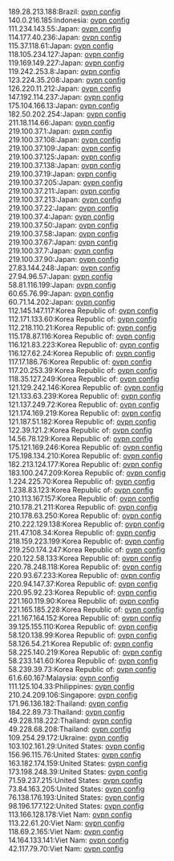 189.28.213.188:Brazil: [ovpn config](vpn/189_28_213_188.ovpn)  
140.0.216.185:Indonesia: [ovpn config](vpn/140_0_216_185.ovpn)  
111.234.143.55:Japan: [ovpn config](vpn/111_234_143_55.ovpn)  
114.177.40.236:Japan: [ovpn config](vpn/114_177_40_236.ovpn)  
115.37.118.61:Japan: [ovpn config](vpn/115_37_118_61.ovpn)  
118.105.234.127:Japan: [ovpn config](vpn/118_105_234_127.ovpn)  
119.169.149.227:Japan: [ovpn config](vpn/119_169_149_227.ovpn)  
119.242.253.8:Japan: [ovpn config](vpn/119_242_253_8.ovpn)  
123.224.35.208:Japan: [ovpn config](vpn/123_224_35_208.ovpn)  
126.220.11.212:Japan: [ovpn config](vpn/126_220_11_212.ovpn)  
147.192.114.237:Japan: [ovpn config](vpn/147_192_114_237.ovpn)  
175.104.166.13:Japan: [ovpn config](vpn/175_104_166_13.ovpn)  
182.50.202.254:Japan: [ovpn config](vpn/182_50_202_254.ovpn)  
211.18.114.66:Japan: [ovpn config](vpn/211_18_114_66.ovpn)  
219.100.37.1:Japan: [ovpn config](vpn/219_100_37_1.ovpn)  
219.100.37.108:Japan: [ovpn config](vpn/219_100_37_108.ovpn)  
219.100.37.109:Japan: [ovpn config](vpn/219_100_37_109.ovpn)  
219.100.37.125:Japan: [ovpn config](vpn/219_100_37_125.ovpn)  
219.100.37.138:Japan: [ovpn config](vpn/219_100_37_138.ovpn)  
219.100.37.19:Japan: [ovpn config](vpn/219_100_37_19.ovpn)  
219.100.37.205:Japan: [ovpn config](vpn/219_100_37_205.ovpn)  
219.100.37.211:Japan: [ovpn config](vpn/219_100_37_211.ovpn)  
219.100.37.213:Japan: [ovpn config](vpn/219_100_37_213.ovpn)  
219.100.37.22:Japan: [ovpn config](vpn/219_100_37_22.ovpn)  
219.100.37.4:Japan: [ovpn config](vpn/219_100_37_4.ovpn)  
219.100.37.50:Japan: [ovpn config](vpn/219_100_37_50.ovpn)  
219.100.37.58:Japan: [ovpn config](vpn/219_100_37_58.ovpn)  
219.100.37.67:Japan: [ovpn config](vpn/219_100_37_67.ovpn)  
219.100.37.7:Japan: [ovpn config](vpn/219_100_37_7.ovpn)  
219.100.37.90:Japan: [ovpn config](vpn/219_100_37_90.ovpn)  
27.83.144.248:Japan: [ovpn config](vpn/27_83_144_248.ovpn)  
27.94.96.57:Japan: [ovpn config](vpn/27_94_96_57.ovpn)  
58.81.116.199:Japan: [ovpn config](vpn/58_81_116_199.ovpn)  
60.65.76.99:Japan: [ovpn config](vpn/60_65_76_99.ovpn)  
60.71.14.202:Japan: [ovpn config](vpn/60_71_14_202.ovpn)  
112.145.147.117:Korea Republic of: [ovpn config](vpn/112_145_147_117.ovpn)  
112.171.133.60:Korea Republic of: [ovpn config](vpn/112_171_133_60.ovpn)  
112.218.110.21:Korea Republic of: [ovpn config](vpn/112_218_110_21.ovpn)  
115.178.87.116:Korea Republic of: [ovpn config](vpn/115_178_87_116.ovpn)  
116.121.83.223:Korea Republic of: [ovpn config](vpn/116_121_83_223.ovpn)  
116.127.62.24:Korea Republic of: [ovpn config](vpn/116_127_62_24.ovpn)  
117.17.186.76:Korea Republic of: [ovpn config](vpn/117_17_186_76.ovpn)  
117.20.253.39:Korea Republic of: [ovpn config](vpn/117_20_253_39.ovpn)  
118.35.127.249:Korea Republic of: [ovpn config](vpn/118_35_127_249.ovpn)  
121.129.242.146:Korea Republic of: [ovpn config](vpn/121_129_242_146.ovpn)  
121.133.63.239:Korea Republic of: [ovpn config](vpn/121_133_63_239.ovpn)  
121.137.249.72:Korea Republic of: [ovpn config](vpn/121_137_249_72.ovpn)  
121.174.169.219:Korea Republic of: [ovpn config](vpn/121_174_169_219.ovpn)  
121.187.51.182:Korea Republic of: [ovpn config](vpn/121_187_51_182.ovpn)  
122.39.121.2:Korea Republic of: [ovpn config](vpn/122_39_121_2.ovpn)  
14.56.78.129:Korea Republic of: [ovpn config](vpn/14_56_78_129.ovpn)  
175.121.169.246:Korea Republic of: [ovpn config](vpn/175_121_169_246.ovpn)  
175.198.134.210:Korea Republic of: [ovpn config](vpn/175_198_134_210.ovpn)  
182.213.124.177:Korea Republic of: [ovpn config](vpn/182_213_124_177.ovpn)  
183.100.247.209:Korea Republic of: [ovpn config](vpn/183_100_247_209.ovpn)  
1.224.225.70:Korea Republic of: [ovpn config](vpn/1_224_225_70.ovpn)  
1.238.83.123:Korea Republic of: [ovpn config](vpn/1_238_83_123.ovpn)  
210.113.167.157:Korea Republic of: [ovpn config](vpn/210_113_167_157.ovpn)  
210.178.21.211:Korea Republic of: [ovpn config](vpn/210_178_21_211.ovpn)  
210.178.63.250:Korea Republic of: [ovpn config](vpn/210_178_63_250.ovpn)  
210.222.129.138:Korea Republic of: [ovpn config](vpn/210_222_129_138.ovpn)  
211.47.108.34:Korea Republic of: [ovpn config](vpn/211_47_108_34.ovpn)  
218.159.223.199:Korea Republic of: [ovpn config](vpn/218_159_223_199.ovpn)  
219.250.174.247:Korea Republic of: [ovpn config](vpn/219_250_174_247.ovpn)  
220.122.58.133:Korea Republic of: [ovpn config](vpn/220_122_58_133.ovpn)  
220.78.248.118:Korea Republic of: [ovpn config](vpn/220_78_248_118.ovpn)  
220.93.67.233:Korea Republic of: [ovpn config](vpn/220_93_67_233.ovpn)  
220.94.147.37:Korea Republic of: [ovpn config](vpn/220_94_147_37.ovpn)  
220.95.92.23:Korea Republic of: [ovpn config](vpn/220_95_92_23.ovpn)  
221.160.119.90:Korea Republic of: [ovpn config](vpn/221_160_119_90.ovpn)  
221.165.185.228:Korea Republic of: [ovpn config](vpn/221_165_185_228.ovpn)  
221.167.164.152:Korea Republic of: [ovpn config](vpn/221_167_164_152.ovpn)  
39.125.155.110:Korea Republic of: [ovpn config](vpn/39_125_155_110.ovpn)  
58.120.138.99:Korea Republic of: [ovpn config](vpn/58_120_138_99.ovpn)  
58.126.54.21:Korea Republic of: [ovpn config](vpn/58_126_54_21.ovpn)  
58.225.140.219:Korea Republic of: [ovpn config](vpn/58_225_140_219.ovpn)  
58.233.141.60:Korea Republic of: [ovpn config](vpn/58_233_141_60.ovpn)  
58.239.39.73:Korea Republic of: [ovpn config](vpn/58_239_39_73.ovpn)  
61.6.60.167:Malaysia: [ovpn config](vpn/61_6_60_167.ovpn)  
111.125.104.33:Philippines: [ovpn config](vpn/111_125_104_33.ovpn)  
210.24.209.106:Singapore: [ovpn config](vpn/210_24_209_106.ovpn)  
171.96.136.182:Thailand: [ovpn config](vpn/171_96_136_182.ovpn)  
184.22.89.73:Thailand: [ovpn config](vpn/184_22_89_73.ovpn)  
49.228.118.222:Thailand: [ovpn config](vpn/49_228_118_222.ovpn)  
49.228.68.208:Thailand: [ovpn config](vpn/49_228_68_208.ovpn)  
109.254.29.172:Ukraine: [ovpn config](vpn/109_254_29_172.ovpn)  
103.102.161.29:United States: [ovpn config](vpn/103_102_161_29.ovpn)  
156.96.115.76:United States: [ovpn config](vpn/156_96_115_76.ovpn)  
163.182.174.159:United States: [ovpn config](vpn/163_182_174_159.ovpn)  
173.198.248.39:United States: [ovpn config](vpn/173_198_248_39.ovpn)  
71.59.237.215:United States: [ovpn config](vpn/71_59_237_215.ovpn)  
73.84.163.205:United States: [ovpn config](vpn/73_84_163_205.ovpn)  
76.138.176.193:United States: [ovpn config](vpn/76_138_176_193.ovpn)  
98.196.177.122:United States: [ovpn config](vpn/98_196_177_122.ovpn)  
113.166.128.178:Viet Nam: [ovpn config](vpn/113_166_128_178.ovpn)  
113.22.61.20:Viet Nam: [ovpn config](vpn/113_22_61_20.ovpn)  
118.69.2.165:Viet Nam: [ovpn config](vpn/118_69_2_165.ovpn)  
14.164.133.141:Viet Nam: [ovpn config](vpn/14_164_133_141.ovpn)  
42.117.79.70:Viet Nam: [ovpn config](vpn/42_117_79_70.ovpn)  
